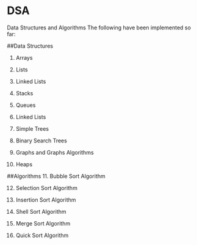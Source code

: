 # DSA
Data Structures and Algorithms
The following have been implemented so far:

##Data Structures
1. Arrays

2. Lists

3. Linked Lists

4. Stacks

5. Queues

6. Linked Lists

7. Simple Trees

8. Binary Search Trees

9. Graphs and Graphs Algorithms

10. Heaps

##Algorithms
11. Bubble Sort Algorithm

12. Selection Sort Algorithm

13. Insertion Sort Algorithm

14. Shell Sort Algorithm

15. Merge Sort Algorithm

16. Quick Sort Algorithm
